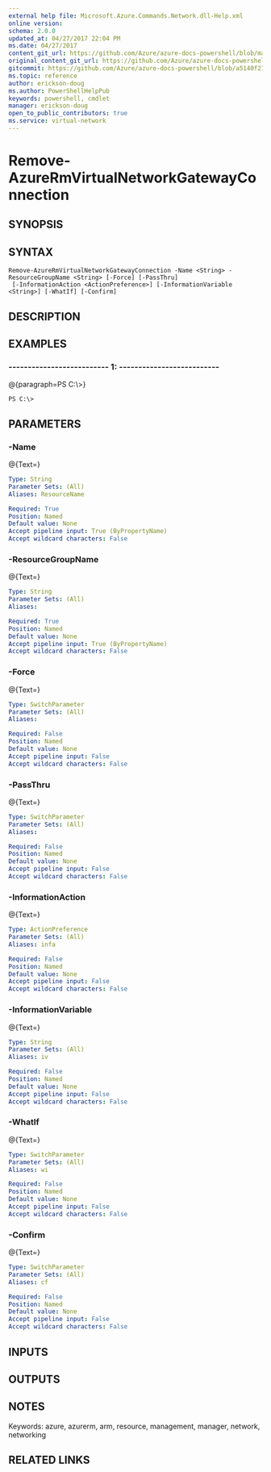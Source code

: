 ```yaml
---
external help file: Microsoft.Azure.Commands.Network.dll-Help.xml
online version:
schema: 2.0.0
updated_at: 04/27/2017 22:04 PM
ms.date: 04/27/2017
content_git_url: https://github.com/Azure/azure-docs-powershell/blob/master/azureps-cmdlets-docs/ResourceManager/AzureRM.Network/v2.2.0/Remove-AzureRmVirtualNetworkGatewayConnection.md
original_content_git_url: https://github.com/Azure/azure-docs-powershell/blob/master/azureps-cmdlets-docs/ResourceManager/AzureRM.Network/v2.2.0/Remove-AzureRmVirtualNetworkGatewayConnection.md
gitcommit: https://github.com/Azure/azure-docs-powershell/blob/a5140f27ab8f99c2992dc2ba0c9a1cd31941b109
ms.topic: reference
author: erickson-doug
ms.author: PowerShellHelpPub
keywords: powershell, cmdlet
manager: erickson-doug
open_to_public_contributors: true
ms.service: virtual-network
---
```


# Remove-AzureRmVirtualNetworkGatewayConnection

## SYNOPSIS

## SYNTAX

```
Remove-AzureRmVirtualNetworkGatewayConnection -Name <String> -ResourceGroupName <String> [-Force] [-PassThru]
 [-InformationAction <ActionPreference>] [-InformationVariable <String>] [-WhatIf] [-Confirm]
```

## DESCRIPTION

## EXAMPLES

### --------------------------  1:  --------------------------
@{paragraph=PS C:\\\>}

```
PS C:\>
```

## PARAMETERS

### -Name
@{Text=}

```yaml
Type: String
Parameter Sets: (All)
Aliases: ResourceName

Required: True
Position: Named
Default value: None
Accept pipeline input: True (ByPropertyName)
Accept wildcard characters: False
```

### -ResourceGroupName
@{Text=}

```yaml
Type: String
Parameter Sets: (All)
Aliases: 

Required: True
Position: Named
Default value: None
Accept pipeline input: True (ByPropertyName)
Accept wildcard characters: False
```

### -Force
@{Text=}

```yaml
Type: SwitchParameter
Parameter Sets: (All)
Aliases: 

Required: False
Position: Named
Default value: None
Accept pipeline input: False
Accept wildcard characters: False
```

### -PassThru
@{Text=}

```yaml
Type: SwitchParameter
Parameter Sets: (All)
Aliases: 

Required: False
Position: Named
Default value: None
Accept pipeline input: False
Accept wildcard characters: False
```

### -InformationAction
@{Text=}

```yaml
Type: ActionPreference
Parameter Sets: (All)
Aliases: infa

Required: False
Position: Named
Default value: None
Accept pipeline input: False
Accept wildcard characters: False
```

### -InformationVariable
@{Text=}

```yaml
Type: String
Parameter Sets: (All)
Aliases: iv

Required: False
Position: Named
Default value: None
Accept pipeline input: False
Accept wildcard characters: False
```

### -WhatIf
@{Text=}

```yaml
Type: SwitchParameter
Parameter Sets: (All)
Aliases: wi

Required: False
Position: Named
Default value: None
Accept pipeline input: False
Accept wildcard characters: False
```

### -Confirm
@{Text=}

```yaml
Type: SwitchParameter
Parameter Sets: (All)
Aliases: cf

Required: False
Position: Named
Default value: None
Accept pipeline input: False
Accept wildcard characters: False
```

## INPUTS

## OUTPUTS

## NOTES
Keywords: azure, azurerm, arm, resource, management, manager, network, networking

## RELATED LINKS

